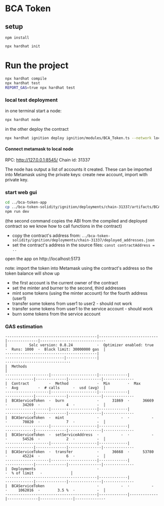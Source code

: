 # BCA Token

## setup

`npm install`

`npx hardhat init`

# Run the project

```sh
npx hardhat compile
npx hardhat test
REPORT_GAS=true npx hardhat test
```

### local test deployment
in one terminal start a node:
```sh
npx hardhat node
```
in the other deploy the contract
```sh
npx hardhat ignition deploy ignition/modules/BCA_Token.ts --network localhost
```

#### Connect metamask to local node

RPC: http://127.0.0.1:8545/
Chain id: 31337

The node has output a list of accounts it created. These can be imported into Metamask using the private keys: create new account, import with private key.


### start web gui

```sh
cd ../bca-token-app
cp ../bca-token-solidity/ignition/deployments/chain-31337/artifacts/BCA_Token\#BCAServiceToken.json ./src/lib/bca_token-abi.json
npm run dev
```
(the second command copies the ABI from the compiled and deployed contract so we know how to call functions in the contract)

- copy the contract's address from: `../bca-token-solidity/ignition/deployments/chain-31337/deployed_addresses.json`
- set the contract's address in the source files: `const contractAddress = ..`

open the app on http://localhost:5173

note: import the token into Metamask using the contract's address so the token balance will show up

- the first account is the current owner of the contract
- set the minter and burner to the second, third addresses
- mint some tokens (using the minter account) for the fourth address (user1)
- transfer some tokens from user1 to user2 - should not work
- transfer some tokens from user1 to the service account - should work
- burn some tokens from the service account



### GAS estimation
```
·-----------------------------------------|---------------------------|--------------|-----------------------------·
|          Solc version: 0.8.24           ·  Optimizer enabled: true  ·  Runs: 1000  ·  Block limit: 30000000 gas  │
··········································|···························|··············|······························
|  Methods                                                                                                         │
····················|·····················|·············|·············|··············|···············|··············
|  Contract         ·  Method             ·  Min        ·  Max        ·  Avg         ·  # calls      ·  usd (avg)  │
····················|·····················|·············|·············|··············|···············|··············
|  BCAServiceToken  ·  burn               ·      31869  ·      36669  ·       34269  ·            4  ·          -  │
····················|·····················|·············|·············|··············|···············|··············
|  BCAServiceToken  ·  mint               ·          -  ·          -  ·       70820  ·            7  ·          -  │
····················|·····················|·············|·············|··············|···············|··············
|  BCAServiceToken  ·  setServiceAddress  ·          -  ·          -  ·       54526  ·            2  ·          -  │
····················|·····················|·············|·············|··············|···············|··············
|  BCAServiceToken  ·  transfer           ·      36668  ·      53780  ·       45224  ·            6  ·          -  │
····················|·····················|·············|·············|··············|···············|··············
|  Deployments                            ·                                          ·  % of limit   ·             │
··········································|·············|·············|··············|···············|··············
|  BCAServiceToken                        ·          -  ·          -  ·     1062016  ·        3.5 %  ·          -  │
·-----------------------------------------|-------------|-------------|--------------|---------------|-------------·
```

